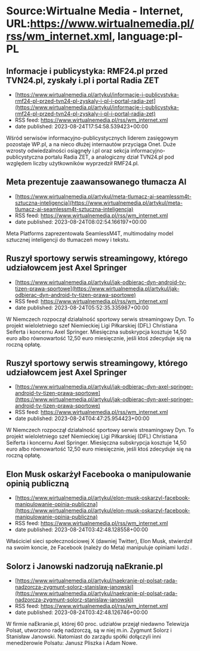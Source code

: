 # Source:Wirtualne Media - Internet, URL:https://www.wirtualnemedia.pl/rss/wm_internet.xml, language:pl-PL

## Informacje i publicystyka: RMF24.pl przed TVN24.pl, zyskały i.pl i portal Radia ZET
 - [https://www.wirtualnemedia.pl/artykul/informacje-i-publicystyka-rmf24-pl-przed-tvn24-pl-zyskaly-i-pl-i-portal-radia-zet](https://www.wirtualnemedia.pl/artykul/informacje-i-publicystyka-rmf24-pl-przed-tvn24-pl-zyskaly-i-pl-i-portal-radia-zet)
 - RSS feed: https://www.wirtualnemedia.pl/rss/wm_internet.xml
 - date published: 2023-08-24T17:54:58.539423+00:00

Wśród serwisów informacyjno-publicystycznych liderem zasięgowym pozostaje WP.pl, a na nieco dłużej internautów przyciąga Onet. Duże wzrosty odwiedzalności osiągnęły i.pl oraz sekcja informacyjno-publicystyczna portalu Radia ZET, a analogiczny dział TVN24.pl pod względem liczby użytkowników wyprzedził RMF24.pl.

## Meta prezentuje zaawansowanego tłumacza AI
 - [https://www.wirtualnemedia.pl/artykul/meta-tlumacz-ai-seamlessm4t-sztuczna-inteligencja](https://www.wirtualnemedia.pl/artykul/meta-tlumacz-ai-seamlessm4t-sztuczna-inteligencja)
 - RSS feed: https://www.wirtualnemedia.pl/rss/wm_internet.xml
 - date published: 2023-08-24T08:02:54.166197+00:00

Meta Platforms zaprezentowała SeamlessM4T, multimodalny model sztucznej inteligencji do tłumaczeń mowy i tekstu.

## Ruszył sportowy serwis streamingowy, którego udziałowcem jest Axel Springer
 - [https://www.wirtualnemedia.pl/artykul/jak-odbierac-dyn-android-tv-tizen-prawa-sportowe](https://www.wirtualnemedia.pl/artykul/jak-odbierac-dyn-android-tv-tizen-prawa-sportowe)
 - RSS feed: https://www.wirtualnemedia.pl/rss/wm_internet.xml
 - date published: 2023-08-24T05:52:35.335987+00:00

W Niemczech rozpoczął działalność sportowy serwis streamingowy Dyn. To projekt wieloletniego szef Niemieckiej Ligi Piłkarskiej (DFL) Christiana Seiferta i koncernu Axel Springer. Miesięczna subskrypcja kosztuje 14,50 euro albo równowartość 12,50 euro miesięcznie, jeśli ktoś zdecyduje się na roczną opłatę.

## Ruszył sportowy serwis streamingowy, którego udziałowcem jest Axel Springer
 - [https://www.wirtualnemedia.pl/artykul/jak-odbierac-dyn-axel-springer-android-tv-tizen-prawa-sportowe](https://www.wirtualnemedia.pl/artykul/jak-odbierac-dyn-axel-springer-android-tv-tizen-prawa-sportowe)
 - RSS feed: https://www.wirtualnemedia.pl/rss/wm_internet.xml
 - date published: 2023-08-24T04:47:25.954423+00:00

W Niemczech rozpoczął działalność sportowy serwis streamingowy Dyn. To projekt wieloletniego szef Niemieckiej Ligi Piłkarskiej (DFL) Christiana Seiferta i koncernu Axel Springer. Miesięczna subskrypcja kosztuje 14,50 euro albo równowartość 12,50 euro miesięcznie, jeśli ktoś zdecyduje się na roczną opłatę.

## Elon Musk oskarżył Facebooka o manipulowanie opinią publiczną
 - [https://www.wirtualnemedia.pl/artykul/elon-musk-oskarzyl-facebook-manipulowanie-opinia-publiczna](https://www.wirtualnemedia.pl/artykul/elon-musk-oskarzyl-facebook-manipulowanie-opinia-publiczna)
 - RSS feed: https://www.wirtualnemedia.pl/rss/wm_internet.xml
 - date published: 2023-08-24T03:42:48.128558+00:00

Właściciel sieci społecznościowej X (dawniej Twitter), Elon Musk, stwierdził na swoim koncie, że Facebook (należy do Meta) manipuluje opiniami ludzi .

## Solorz i Janowski nadzorują naEkranie.pl
 - [https://www.wirtualnemedia.pl/artykul/naekranie-pl-polsat-rada-nadzorcza-zygmunt-solorz-stanislaw-janowski](https://www.wirtualnemedia.pl/artykul/naekranie-pl-polsat-rada-nadzorcza-zygmunt-solorz-stanislaw-janowski)
 - RSS feed: https://www.wirtualnemedia.pl/rss/wm_internet.xml
 - date published: 2023-08-24T03:42:48.126746+00:00

W firmie naEkranie.pl, której 60 proc. udziałów przejął niedawno Telewizja Polsat, utworzono radę nadzorczą, są w niej m.in. Zygmunt Solorz i Stanisław Janowski. Natomiast do zarządu spółki dołączyli inni menedżerowie Polsatu: Janusz Pliszka i Adam Nowe.

